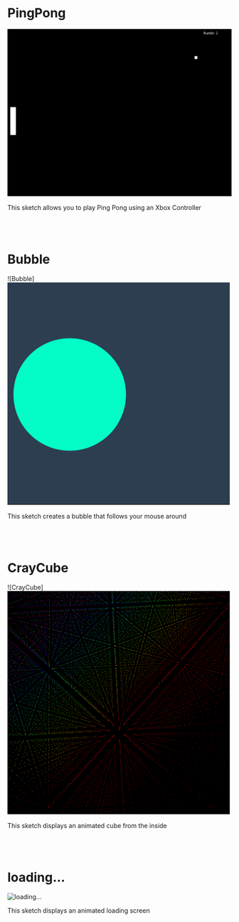 # PingPong
![PingPong](/img/PingPong.png)

This sketch allows you to play Ping Pong using an Xbox Controller
<br><br><br><br>



# Bubble
![Bubble]
<img src="/img/Bubble.png" width="500">

This sketch creates a bubble that follows your mouse around
<br><br><br><br>




# CrayCube
![CrayCube]
<img src="/img/CrayCube.png" width="500">

This sketch displays an animated cube from the inside
<br><br><br><br>



# loading...
![loading...](/img/p04.png)

This sketch displays an animated loading screen
<br><br><br><br>
